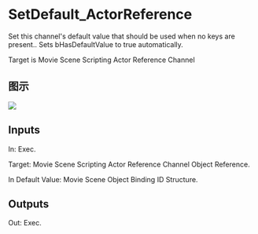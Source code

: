 # SetDefault_ActorReference

Set this channel's default value that should be used when no keys are present.. Sets bHasDefaultValue to true automatically.

Target is Movie Scene Scripting Actor Reference Channel

## 图示

![]($-20221218-20502435.png)

## Inputs

In: Exec.

Target: Movie Scene Scripting Actor Reference Channel Object Reference.

In Default Value: Movie Scene Object Binding ID Structure.  

## Outputs

Out: Exec.

